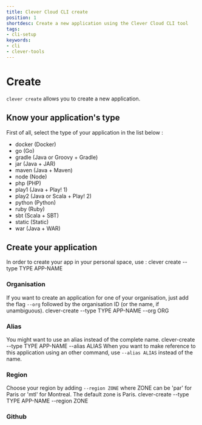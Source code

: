 ```yaml
---
title: Clever Cloud CLI create
position: 1
shortdesc: Create a new application using the Clever Cloud CLI tool
tags:
- cli-setup
keywords:
- cli
- clever-tools
---
```


# Create

`clever create` allows you to create a new application.

## Know your application's type

First of all, select the type of your application in the list below :

* docker (Docker)
* go (Go)
* gradle (Java or Groovy + Gradle)
* jar (Java + JAR)
* maven (Java + Maven)
* node (Node)
* php (PHP)
* play1 (Java + Play! 1)
* play2 (Java or Scala + Play! 2)
* python (Python)
* ruby (Ruby)
* sbt (Scala + SBT)
* static (Static)
* war (Java + WAR)

## Create your application

In order to create your app in your personal space, use :
    clever create --type TYPE APP-NAME

### Organisation

If you want to create an application for one of your organisation, just add the flag `--org` followed by the organisation ID (or the name, if unambiguous).
    clever-create --type TYPE APP-NAME --org ORG

### Alias

You might want to use an alias instead of the complete name.
    clever-create --type TYPE APP-NAME --alias ALIAS
When you want to make reference to this application using an other command, use `--alias ALIAS` instead of the name.

### Region

Choose your region by adding `--region ZONE` where ZONE can be 'par' for Paris or 'mtl' for Montreal. The default zone is Paris.
    clever-create --type TYPE APP-NAME --region ZONE

### Github

